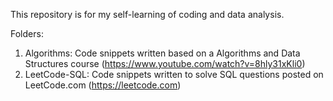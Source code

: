 This repository is for my self-learning of coding and data analysis.

Folders:
1. Algorithms: Code snippets written based on a Algorithms and Data Structures course (https://www.youtube.com/watch?v=8hly31xKli0)
2. LeetCode-SQL: Code snippets written to solve SQL questions posted on LeetCode.com (https://leetcode.com)
